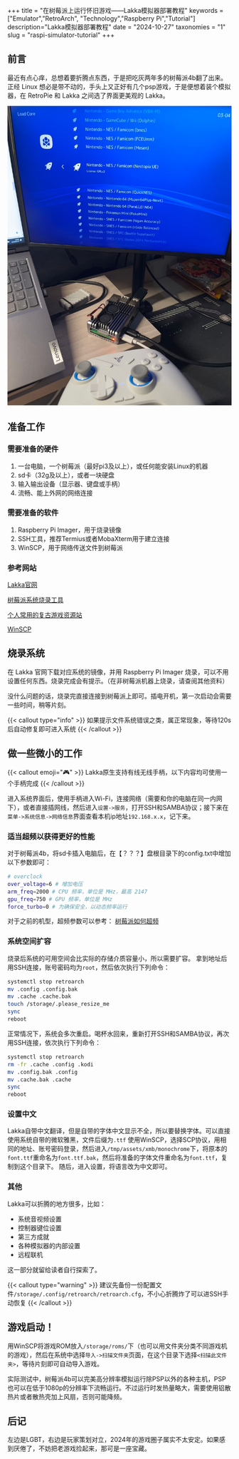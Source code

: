 +++
title = "在树莓派上运行怀旧游戏——Lakka模拟器部署教程"
keywords = ["Emulator","RetroArch", "Technology","Raspberry Pi","Tutorial"]
description="Lakka模拟器部署教程"
date = "2024-10-27"
taxonomies = "1"
slug = "raspi-simulator-tutorial"
+++

## 前言

最近有点心痒，总想着要折腾点东西，于是把吃灰两年多的树莓派4b翻了出来。正经 Linux 想必是带不动的，手头上又正好有几个psp游戏，于是便想着装个模拟器，在 RetroPie 和 Lakka 之间选了界面更美观的 Lakka。

![image](./raspi-simulator-tutorial/00.png)

## 准备工作

### 需要准备的硬件

1. 一台电脑，一个树莓派（最好pi3及以上），或任何能安装Linux的机器
2. sd卡（32g及以上），或者一块硬盘
3. 输入输出设备（显示器、键盘或手柄）
4. 流畅、能上外网的网络连接

### 需要准备的软件

1. Raspberry Pi Imager，用于烧录镜像
2. SSH工具，推荐Termius或者MobaXterm用于建立连接
3. WinSCP，用于网络传送文件到树莓派

### 参考网站

[Lakka官网](https://www.lakka.tv/get/)

[树莓派系统烧录工具](https://www.raspberrypi.com/software/)

[个人常用的复古游戏资源站](https://www.oldemu.com/)

[WinSCP](https://winscp.net/eng/docs/lang:chs)

## 烧录系统

在 Lakka 官网下载对应系统的镜像，并用 Raspberry Pi Imager 烧录，可以不用设置任何东西。烧录完成会有提示。（在非树莓派机器上烧录，请查阅其他资料）

没什么问题的话，烧录完直接连接到树莓派上即可。插电开机，第一次启动会需要一些时间，稍等片刻。

{{< callout type="info" >}}
  如果提示文件系统错误之类，属正常现象，等待120s后自动修复即可进入系统
{{< /callout >}}

## 做一些微小的工作

{{< callout emoji="🎮" >}}
  Lakka原生支持有线无线手柄，以下内容均可使用一个手柄完成
{{< /callout >}}

进入系统界面后，使用手柄进入Wi-Fi，连接网络（需要和你的电脑在同一内网下），或者直接插网线，然后进入`设置->服务`，打开SSH和SAMBA协议；接下来在`菜单->系统信息->网络信息`界面查看本机ip地址`192.168.x.x`，记下来。

### 适当超频以获得更好的性能

对于树莓派4b，将sd卡插入电脑后，在【？？？】盘根目录下的config.txt中增加以下参数即可：

```bash
# overclock
over_voltage=6 # 增加电压
arm_freq=2000 # CPU 频率，单位是 MHz，最高 2147
gpu_freq=750 # GPU 频率，单位是 MHz
force_turbo=0 # 为确保安全，以动态频率运行
```

对于之前的机型，超频参数可以参考：
[树莓派如何超频](https://www.labno3.com/2021/01/08/how-to-overclock-the-raspberry-pi/)

### 系统空间扩容

烧录后系统的可用空间会比实际的存储介质容量小，所以需要扩容。
拿到地址后用SSH连接，账号密码均为`root`，然后依次执行下列命令：

```bash
systemctl stop retroarch
mv .config .config.bak
mv .cache .cache.bak
touch /storage/.please_resize_me
sync
reboot
```

正常情况下，系统会多次重启。喝杯水回来，重新打开SSH和SAMBA协议，再次用SSH连接，依次执行下列命令：

```bash
systemctl stop retroarch
rm -fr .cache .config .kodi
mv .config.bak .config
mv .cache.bak .cache
sync
reboot
```

### 设置中文

Lakka自带中文翻译，但是自带的字体中文显示不全，所以要替换字体。可以直接使用系统自带的微软雅黑，文件后缀为`.ttf`
使用WinSCP，选择SCP协议，用相同的地址、账号密码登录，然后进入`/tmp/assets/xmb/monochrome`下，将原本的`font.ttf`重命名为`font.ttf.bak`，然后将准备的字体文件重命名为`font.ttf`，复制到这个目录下。
随后，进入设置，将语言改为中文即可。

### 其他

Lakka可以折腾的地方很多，比如：

- 系统音视频设置
- 控制器键位设置
- 第三方成就
- 各种模拟器的内部设置
- 远程联机

这一部分就留给读者自行探索了。

{{< callout type="warning" >}}
  建议先备份一份配置文件`/storage/.config/retroarch/retroarch.cfg`，不小心折腾炸了可以进SSH手动恢复
{{< /callout >}}

## 游戏启动！

用WinSCP将游戏ROM放入`/storage/roms/`下（也可以用文件夹分类不同游戏机的游戏），然后在系统中选择`导入->扫描文件夹`页面，在这个目录下选择`<扫描此文件夹>`，等待片刻即可自动导入游戏。

实际测试中，树莓派4b可以完美高分辨率模拟运行除PSP以外的各种主机，PSP也可以在低于1080p的分辨率下流畅运行。不过运行时发热量略大，需要使用铝散热片或者散热壳加上风扇，否则可能降频。

## 后记

左边是LGBT，右边是玩家策划对立，2024年的游戏圈子属实不太安定。如果感到厌倦了，不妨把老游戏捡起来，那可是一座宝藏。

